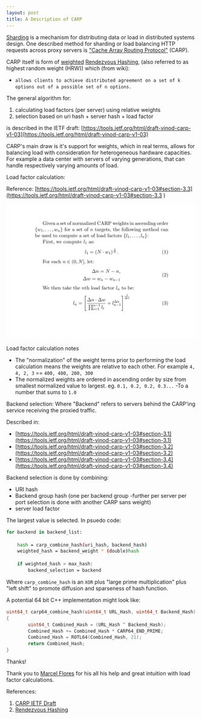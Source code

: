 ```yaml
---
layout: post
title: A Description of CARP
---
```


[Sharding](https://en.wikipedia.org/wiki/Shard_(database_architecture)) is a mechanism for distributing data or load in distributed systems design.  One described method for sharding or load balancing HTTP requests across proxy servers is ["Cache Array Routing Protocol"](https://en.wikipedia.org/wiki/Cache_Array_Routing_Protocol) (CARP).

CARP itself is form of [weighted](https://en.wikipedia.org/wiki/Rendezvous_hashing#Weighted_variations) [Rendezvous Hashing](https://en.wikipedia.org/wiki/Rendezvous_hashing), (also referred to as highest random weight (HRW)) which (from wiki):

- ```allows clients to achieve distributed agreement on a set of k options out of a possible set of n options.```

The general algorithm for:

1. calculating load factors (per server) using relative weights
2. selection based on uri hash + server hash + load factor

is described in the IETF draft: [https://tools.ietf.org/html/draft-vinod-carp-v1-03](https://tools.ietf.org/html/draft-vinod-carp-v1-03)

CARP's main draw is it's support for weights, which in real terms, allows for balancing load with consideration for heterogeneous hardware capacities.  For example a data center with servers of varying generations, that can handle respectively varying amounts of load.

Load factor calculation:

Reference:
[https://tools.ietf.org/html/draft-vinod-carp-v1-03#section-3.3](https://tools.ietf.org/html/draft-vinod-carp-v1-03#section-3.3 )

![img](images/carp.svg?raw=true "Load Factor Calculation")

Load factor calculation notes
- The "normalization" of the weight terms prior to performing the load calculation means the weights are relative to each other.
  For example `4, 4, 2, 3` == `400, 400, 200, 300`
- The normalized weights are ordered in ascending order by size from smallest normalized value to largest. eg. `0.1, 0.2, 0.2, 0.3...` -To a number that sums to `1.0`

Backend selection:
Where "Backend" refers to servers behind the CARP'ing service receiving the proxied traffic.

Described in:

- [https://tools.ietf.org/html/draft-vinod-carp-v1-03#section-3.1](https://tools.ietf.org/html/draft-vinod-carp-v1-03#section-3.1)
- [https://tools.ietf.org/html/draft-vinod-carp-v1-03#section-3.2](https://tools.ietf.org/html/draft-vinod-carp-v1-03#section-3.2)
- [https://tools.ietf.org/html/draft-vinod-carp-v1-03#section-3.4](https://tools.ietf.org/html/draft-vinod-carp-v1-03#section-3.4)

Backend selection is done by combining:
- URI hash
- Backend group hash (one per backend group -further per server per port selection is done with another CARP sans weight)
- server load factor

The largest value is selected.  In psuedo code:

```sh
for backend in backend_list:

    hash = carp_combine_hash(uri_hash, backend_hash)
    weighted_hash = backend_weight * (double)hash
    
    if weighted_hash > max_hash:
        backend_selection = backend

```

Where `carp_combine_hash` is an `XOR` plus "large prime multiplication" plus "left shift" to promote diffusion and sparseness of hash function.

A potential 64 bit C++ implementation might look like:

```cpp
uint64_t carp64_combine_hash(uint64_t URL_Hash, uint64_t Backend_Hash)
{
        uint64_t Combined_Hash = (URL_Hash ^ Backend_Hash);
        Combined_Hash += Combined_Hash * CARP64_END_PRIME;
        Combined_Hash = ROTL64(Combined_Hash, 21);
        return Combined_Hash;
}
```

Thanks!

Thank you to [Marcel Flores](https://www.linkedin.com/in/marcel-flores-31601814/) for his all his help and great intuition with load factor calculations.

References:

1. [CARP IETF Draft](https://datatracker.ietf.org/doc/html/draft-vinod-carp-v1-03)
2. [Rendezvous Hashing](https://en.wikipedia.org/wiki/Rendezvous_hashing#Cache_Array_Routing_Protocol)